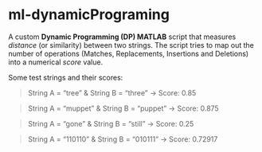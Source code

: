 # ml-dynamicPrograming
A custom **Dynamic Programming (DP) MATLAB** script that measures _distance_ (or similarity) between two strings.
The script tries to map out the number of operations (Matches, Replacements, Insertions and Deletions) into a numerical _score_ value.

Some test strings and their scores:
> String A = “tree” & String B = “three” -> Score: 0.85

> String A = “muppet” & String B = “puppet” -> Score: 0.875

> String A = “gone” & String B = “still” -> Score: 0.25

> String A = “110110” & String B = “010111” -> Score: 0.72917
